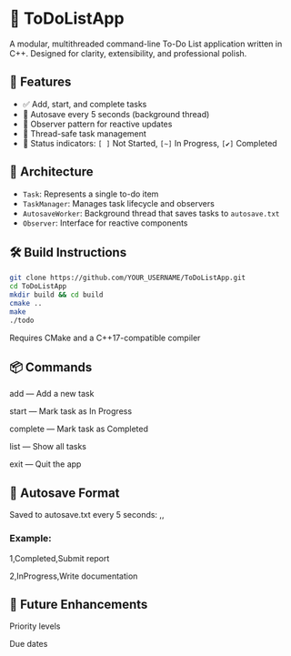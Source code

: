 # 📝 ToDoListApp

A modular, multithreaded command-line To-Do List application written in C++. Designed for clarity, extensibility, and professional polish.

## 🚀 Features

- ✅ Add, start, and complete tasks
- 🔁 Autosave every 5 seconds (background thread)
- 🔔 Observer pattern for reactive updates
- 🧵 Thread-safe task management
- 📄 Status indicators: `[ ]` Not Started, `[~]` In Progress, `[✔]` Completed

## 🧱 Architecture

- `Task`: Represents a single to-do item
- `TaskManager`: Manages task lifecycle and observers
- `AutosaveWorker`: Background thread that saves tasks to `autosave.txt`
- `Observer`: Interface for reactive components

## 🛠️ Build Instructions

```bash
git clone https://github.com/YOUR_USERNAME/ToDoListApp.git
cd ToDoListApp
mkdir build && cd build
cmake ..
make
./todo
```


Requires CMake and a C++17-compatible compiler

## 📦 Commands
add <description> — Add a new task

start <id> — Mark task as In Progress

complete <id> — Mark task as Completed

list — Show all tasks

exit — Quit the app


## 📁 Autosave Format
Saved to autosave.txt every 5 seconds:
<id>,<status>,<description>
### Example:
1,Completed,Submit report

2,InProgress,Write documentation

## 🧠 Future Enhancements

Priority levels

Due dates
